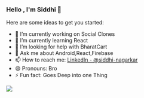 ### Hello , I'm Siddhi 👋



Here are some ideas to get you started:

- 🔭 I’m currently working on Social Clones
- 🌱 I’m currently learning React
- 🤔 I’m looking for help with BharatCart
- 💬 Ask me about Android,React,Firebase
- 📫 How to reach me: [LinkedIn - @siddhi-nagarkar](https://www.linkedin.com/in/siddhi-nagarkar-06b038162)
- 😄 Pronouns: Bro
- ⚡ Fun fact: Goes Deep into one Thing
<img src="https://github-readme-stats.vercel.app/api?username=Siddhi-D-Nagarkar&&show_icons=true&title_color=ffffff&icon_color=bb2acf&text_color=daf7dc&bg_color=151515"/>
